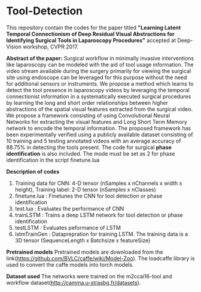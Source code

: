 # Tool-Detection
This repository contain the codes for the paper titled **"Learning Latent Temporal Connectionism of Deep Residual Visual Abstractions for Identifying Surgical Tools in Laparoscopy Procedures"** accepted at Deep-Vision workshop, CVPR 2017.

**Abstract of the paper:** Surgical workflow in minimally invasive interventions like laparoscopy can be modeled with the aid of tool usage information. The video stream available during the surgery primarily for viewing the surgical site using endoscope can
be leveraged for this purpose without the need for additional sensors or instruments. We propose a method which learns to detect the tool presence in laparoscopy videos by leveraging the temporal connectionist information in a systematically executed surgical procedures by learning the long and short order relationships between higher abstractions of the spatial visual features extracted from the surgical video. We propose a framework consisting of using Convolutional Neural Networks for extracting the visual features and Long Short Term Memory network to encode the temporal information. The proposed framework has been experimentally verified using a publicly available dataset consisting of 10 training and 5 testing annotated videos with an average accuracy of 88.75% in detecting the tools present.
The code for surgical **phase identification** is also included. The mode must be set as 2 for phase identification in the script finetune.lua

**Description of codes**
  1. Training data for CNN: 4-D tensor (nSamples x nChannels x width x height), Training label: 2-D tensor (nSamples x nClasses)
  2. finetune.lua : Finetunes the CNN for tool detection or phase identification
  3. test.lua : Evaluates the performance of CNN
  4. trainLSTM : Trains a deep LSTM network for tool detection or phase identification
  5. testLSTM : Evaluates peformance of LSTM
  6. lstmTrainGen : Dataprepration for training LSTM. The training data is a 3D tensor (SequenceLength x Batchsize x featureSize)
  
**Pretrained models**
  Pretrained models are downloaded from the link(https://github.com/BVLC/caffe/wiki/Model-Zoo). The loadcaffe library is used to convert the caffe models into torch models.
  
**Dataset used**
The networks were trained on the m2ccai16-tool and workflow dataset(http://camma.u-strasbg.fr/datasets).
